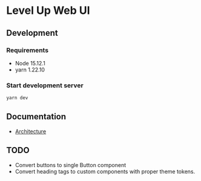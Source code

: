 # Level Up Web UI

## Development

### Requirements

- Node 15.12.1
- yarn 1.22.10

### Start development server

```bash
yarn dev
```

## Documentation

- [Architecture](docs/architecture.md)

## TODO

- Convert buttons to single Button component
- Convert heading tags to custom components with proper theme tokens.
